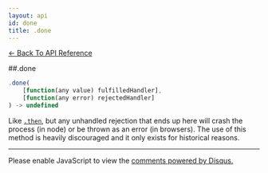 ```yaml
---
layout: api
id: done
title: .done
---
```



[← Back To API Reference](/docs/api-reference.html)
<div class="api-code-section"><markdown>
##.done

```js
.done(
    [function(any value) fulfilledHandler],
    [function(any error) rejectedHandler]
) -> undefined
```


Like [`.then`](.), but any unhandled rejection that ends up here will crash the process (in node) or be thrown as an error (in browsers). The use of this method is heavily discouraged and it only exists for historical reasons.

<hr>
</markdown></div>

<div id="disqus_thread"></div>
<script type="text/javascript">
    var disqus_shortname = "bluebirdjs";
    var disqus_identifier = "disqus-id-done";
    
    (function() {
        var dsq = document.createElement("script"); dsq.type = "text/javascript"; dsq.async = true;
        dsq.src = "//" + disqus_shortname + ".disqus.com/embed.js";
        (document.getElementsByTagName("head")[0] || document.getElementsByTagName("body")[0]).appendChild(dsq);
    })();
</script>
<noscript>Please enable JavaScript to view the <a href="https://disqus.com/?ref_noscript" rel="nofollow">comments powered by Disqus.</a></noscript>